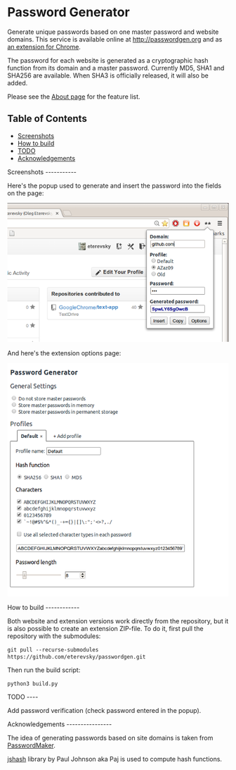 Password Generator
==================

Generate unique passwords based on one master password and website domains. This service is available online at <http://passwordgen.org> and as [an extension for Chrome](https://chrome.google.com/webstore/detail/password-generator/klfojgipmkdgfmikjfdhhkjlfeboaoij).

The password for each website is generated as a cryptographic hash function from its domain and a master password. Currently MD5, SHA1 and SHA256 are available. When SHA3 is officially released, it will also be added.

Please see the [About page](http://passwordgen.org/index.html) for the feature list.

Table of Contents
-----------------
- [Screenshots](#screenshots)
- [How to build](#build)
- [TODO](#todo)
- [Acknowledgements](#acknowledgements)

<a name="screenshots">
Screenshots
-----------

Here's the popup used to generate and insert the password into the fields on the page:

![Popup screenshot](images/screenshot1.png)

And here's the extension options page:

![Options page screenshot](images/screenshot2.png)

<a name="build">
How to build
------------

Both website and extension versions work directly from the repository, but it is also possible to create an extension ZIP-file. To do it, first pull the repository with the submodules:

    git pull --recurse-submodules https://github.com/eterevsky/passwordgen.git

Then run the build script:

    python3 build.py

<a name="todo">
TODO
----

Add password verification (check password entered in the popup).

<a name="acknowledgements">
Acknowledgements
----------------

The idea of generating passwords based on site domains is taken from [PasswordMaker](http://passwordmaker.org).

[jshash](http://pajhome.org.uk/crypt/md5/scripts.html) library by Paul Johnson aka Paj is used to compute hash functions.
